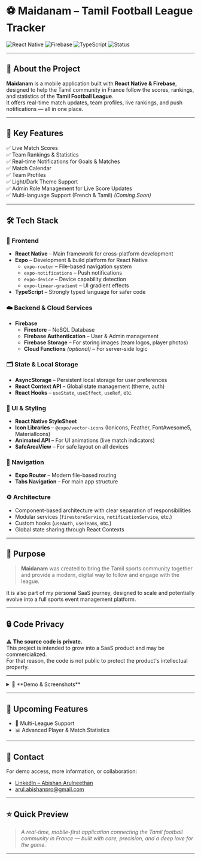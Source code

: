 # ⚽️ Maidanam – Tamil Football League Tracker

![React Native](https://img.shields.io/badge/React%20Native-20232A?style=for-the-badge&logo=react&logoColor=61DAFB)
![Firebase](https://img.shields.io/badge/Firebase-FFCA28?style=for-the-badge&logo=firebase&logoColor=white)
![TypeScript](https://img.shields.io/badge/TypeScript-007ACC?style=for-the-badge&logo=typescript&logoColor=white)
![Status](https://img.shields.io/badge/Code-Private-important?style=for-the-badge)

---

## 🚀 About the Project

**Maidanam** is a mobile application built with **React Native & Firebase**, designed to help the Tamil community in France follow the scores, rankings, and statistics of the **Tamil Football League**.  
It offers real-time match updates, team profiles, live rankings, and push notifications — all in one place.

---

## 📱 Key Features

✅ Live Match Scores  
✅ Team Rankings & Statistics  
✅ Real-time Notifications for Goals & Matches  
✅ Match Calendar  
✅ Team Profiles  
✅ Light/Dark Theme Support  
✅ Admin Role Management for Live Score Updates  
✅ Multi-language Support (French & Tamil) *(Coming Soon)*

---

## 🛠️ Tech Stack

### 🎯 Frontend

- **React Native** – Main framework for cross-platform development
- **Expo** – Development & build platform for React Native
  - `expo-router` – File-based navigation system
  - `expo-notifications` – Push notifications
  - `expo-device` – Device capability detection
  - `expo-linear-gradient` – UI gradient effects
- **TypeScript** – Strongly typed language for safer code

### ☁️ Backend & Cloud Services

- **Firebase**
  - **Firestore** – NoSQL Database
  - **Firebase Authentication** – User & Admin management
  - **Firebase Storage** – For storing images (team logos, player photos)
  - **Cloud Functions** *(optional)* – For server-side logic

### 🗂️ State & Local Storage

- **AsyncStorage** – Persistent local storage for user preferences
- **React Context API** – Global state management (theme, auth)
- **React Hooks** – `useState`, `useEffect`, `useRef`, etc.

### 🎨 UI & Styling

- **React Native StyleSheet**
- **Icon Libraries** – `@expo/vector-icons` (Ionicons, Feather, FontAwesome5, MaterialIcons)
- **Animated API** – For UI animations (live match indicators)
- **SafeAreaView** – For safe layout on all devices

### 🔀 Navigation

- **Expo Router** – Modern file-based routing
- **Tabs Navigation** – For main app structure

### ⚙️ Architecture

- Component-based architecture with clear separation of responsibilities
- Modular services (`firestoreService`, `notificationService`, etc.)
- Custom hooks (`useAuth`, `useTeams`, etc.)
- Global state sharing through React Contexts

---

## 🎯 Purpose

> **Maidanam** was created to bring the Tamil sports community together and provide a modern, digital way to follow and engage with the league.

It is also part of my personal SaaS journey, designed to scale and potentially evolve into a full sports event management platform.

---

## 🔒 Code Privacy

⚠️ **The source code is private.**  
This project is intended to grow into a SaaS product and may be commercialized.  
For that reason, the code is not public to protect the product's intellectual property.

---

<details>
<summary>📸 **Demo & Screenshots**</summary>

### 🎥 Video Demo
Available upon request.  
📩 Contact me for a private demo.

### 📱 App Screenshots

<img src="https://github.com/user-attachments/assets/f452afd1-b327-4f70-a5ee-98c2071d3a97" width="250" /> 
<img src="https://github.com/user-attachments/assets/3a8a9e53-a3b2-4f96-afeb-fed85d7ce25e" width="250" />
<img src="https://github.com/user-attachments/assets/7ebcb304-80d4-49e0-bebd-4d179afe70c5" width="250" />
<img src="https://github.com/user-attachments/assets/73d1f78a-94b6-4fe2-844a-d08bc3f8dc21" width="250" />

</details>

---

## 🚧 Upcoming Features

- 🏅 Multi-League Support
- 📊 Advanced Player & Match Statistics

---

## 📩 Contact

For demo access, more information, or collaboration:

- [LinkedIn – Abishan Arulneethan](https://www.linkedin.com/in/abishan-arulneethan)
- arul.abishanpro@gmail.com

---

## ⭐️ Quick Preview

> *A real-time, mobile-first application connecting the Tamil football community in France — built with care, precision, and a deep love for the game.*

---
